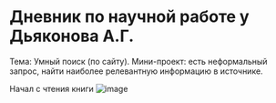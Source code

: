 # Дневник по научной работе у Дьяконова А.Г.

Тема: Умный поиск (по сайту). Мини-проект: есть неформальный запрос, найти наиболее релевантную информацию в источнике.

Начал с чтения книги ![image](https://user-images.githubusercontent.com/72136589/139948459-4e404531-92a7-49dc-bd9b-54ef35f631dd.png?size=0.01)

